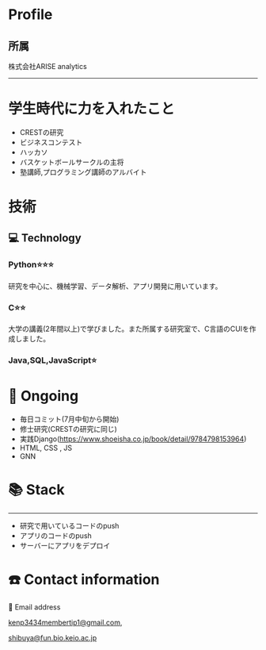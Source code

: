 # Profile

## 所属
株式会社ARISE analytics

---

# 学生時代に力を入れたこと
- CRESTの研究
- ビジネスコンテスト
- ハッカソ
- バスケットボールサークルの主将
- 塾講師,プログラミング講師のアルバイト

# 技術

## 💻 Technology

### Python⭐️⭐️⭐️
研究を中心に、機械学習、データ解析、アプリ開発に用いています。

### C⭐️⭐️

大学の講義(2年間以上)で学びました。また所属する研究室で、C言語のCUIを作成しました。

### Java,SQL,JavaScript⭐️

# 📜 Ongoing

- 毎日コミット(7月中旬から開始)
- 修士研究(CRESTの研究に同じ)
- 実践Django(https://www.shoeisha.co.jp/book/detail/9784798153964)
- HTML, CSS , JS
- GNN




# 📚 Stack

---

- 研究で用いているコードのpush
- アプリのコードのpush
- サーバーにアプリをデプロイ

# ☎️ Contact information

📧 Email address

kenp3434membertip1@gmail.com, 

shibuya@fun.bio.keio.ac.jp

